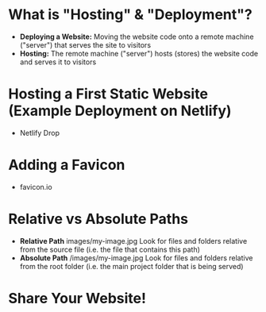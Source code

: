 # What is "Hosting" & "Deployment"?
- **Deploying a Website:** Moving the website code onto a remote machine ("server") that serves the site to visitors
- **Hosting:** The remote machine ("server") hosts (stores) the website code and serves it to visitors
# Hosting a First Static Website (Example Deployment on Netlify)
- Netlify Drop
# Adding a Favicon
- favicon.io
# Relative vs Absolute Paths
- **Relative Path** images/my-image.jpg Look for files and folders relative from the source file (i.e. the file that contains this path)
- **Absolute Path** /images/my-image.jpg Look for files and folders relative from the root folder (i.e. the main project folder that is being served)
# Share Your Website!
